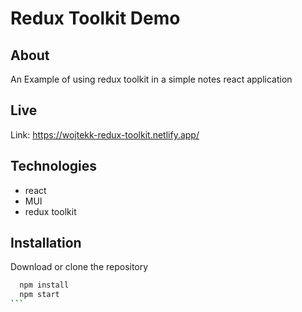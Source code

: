 # Redux Toolkit Demo

## About

An Example of using redux toolkit in a simple notes react application

## Live

Link: https://wojtekk-redux-toolkit.netlify.app/

## Technologies

- react
- MUI
- redux toolkit

## Installation

Download or clone the repository

````bash
  npm install
  npm start
```
````
